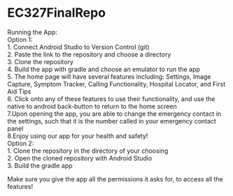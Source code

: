 # EC327FinalRepo

Running the App: <br />
  Option 1: <br />
    1. Connect Android Studio to Version Control (git) <br />
    2. Paste the link to the repository and choose a directory <br />
    3. Clone the repository <br />
    4. Build the app with gradle and choose an emulator to run the app <br />
    5. The home page will have several features including: Settings, Image Capture, Symptom Tracker, Calling Functionality, Hospital Locator, and First Aid Tips<br />
    6. Click onto any of these features to use their functionality, and use the native to android back-button to return to the home screen<br />
    7.Upon opening the app, you are able to change the emergency contact in the settings, such that it is the number called in your emergency contact panel<br />
    8.Enjoy using our app for your health and safety!<br />
   Option 2: <br />
    1. Clone the repository in the directory of your choosing <br />
    2. Open the cloned repository with Android Studio <br />
    3. Build the gradle app <br />

Make sure you give the app all the permissions it asks for, to access all the features!
